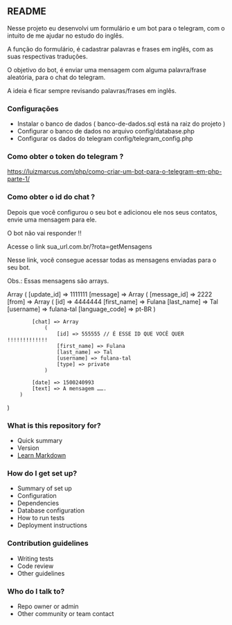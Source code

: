 ## README ##

Nesse projeto eu desenvolvi um formulário e um bot para o telegram, com o intuito de me ajudar no estudo do inglês.

A função do formulário, é cadastrar palavras e frases em inglês, com as suas respectivas traduções.

O objetivo do bot, é enviar uma mensagem com alguma palavra/frase aleatória, para o chat do telegram. 

A ideia é ficar sempre revisando palavras/frases em inglês. 

### Configurações  ###

* Instalar o banco de dados ( banco-de-dados.sql está na raiz do projeto )
* Configurar o banco de dados no arquivo config/database.php
* Configurar os dados do telegram config/telegram_config.php

### Como obter o token do telegram ? ###

https://luizmarcus.com/php/como-criar-um-bot-para-o-telegram-em-php-parte-1/

### Como obter o id do chat ? ###

Depois que você configurou o seu bot e adicionou ele nos seus contatos, envie uma mensagem para ele.

O bot não vai responder !!

Acesse o link  sua_url.com.br/?rota=getMensagens

Nesse link, você consegue acessar todas as mensagens enviadas para o seu bot.

Obs.: Essas mensagens são arrays.

Array
(
    [update_id] => 1111111
    [message] => Array
        (
            [message_id] => 2222
            [from] => Array
                (
                    [id] => 4444444
                    [first_name] => Fulana
                    [last_name] => Tal
                    [username] => fulana-tal
                    [language_code] => pt-BR
                )

            [chat] => Array
                (
                    [id] => 555555 // É ESSE ID QUE VOCÊ QUER !!!!!!!!!!!!! 
                    [first_name] => Fulana
                    [last_name] => Tal
                    [username] => fulana-tal
                    [type] => private
                )

            [date] => 1500240993
            [text] => A mensagem …….
        )

)


### What is this repository for? ###

* Quick summary
* Version
* [Learn Markdown](https://bitbucket.org/tutorials/markdowndemo)

### How do I get set up? ###

* Summary of set up
* Configuration
* Dependencies
* Database configuration
* How to run tests
* Deployment instructions

### Contribution guidelines ###

* Writing tests
* Code review
* Other guidelines

### Who do I talk to? ###

* Repo owner or admin
* Other community or team contact